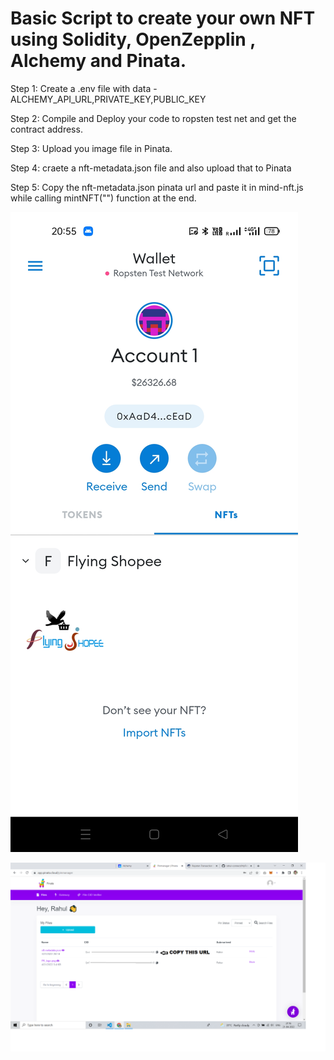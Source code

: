 # Basic Script to create your own NFT using Solidity, OpenZepplin , Alchemy and Pinata.

Step 1: Create a .env file with data - ALCHEMY_API_URL,PRIVATE_KEY,PUBLIC_KEY

Step 2: Compile and Deploy your code to ropsten test net and get the contract address.

Step 3: Upload you image file in Pinata.

Step 4: craete a nft-metadata.json file and also upload that to Pinata

Step 5: Copy the nft-metadata.json pinata url and paste it in mind-nft.js while calling mintNFT("") function at the end.


![alt text](https://github.com/rahul-connect/MyFirstNFT_dapp/blob/main/screenshot/screenshotNFT.jpg)


![alt text](https://github.com/rahul-connect/MyFirstNFT_dapp/blob/main/screenshot/pinata.png)
